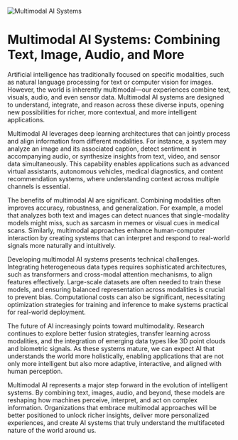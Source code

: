 ![Multimodal AI Systems](https://www.solulab.com/wp-content/uploads/2024/03/Multimodal-AI.jpg)

# Multimodal AI Systems: Combining Text, Image, Audio, and More

Artificial intelligence has traditionally focused on specific modalities, such as natural language processing for text or computer vision for images. However, the world is inherently multimodal—our experiences combine text, visuals, audio, and even sensor data. Multimodal AI systems are designed to understand, integrate, and reason across these diverse inputs, opening new possibilities for richer, more contextual, and more intelligent applications.

Multimodal AI leverages deep learning architectures that can jointly process and align information from different modalities. For instance, a system may analyze an image and its associated caption, detect sentiment in accompanying audio, or synthesize insights from text, video, and sensor data simultaneously. This capability enables applications such as advanced virtual assistants, autonomous vehicles, medical diagnostics, and content recommendation systems, where understanding context across multiple channels is essential.

The benefits of multimodal AI are significant. Combining modalities often improves accuracy, robustness, and generalization. For example, a model that analyzes both text and images can detect nuances that single-modality models might miss, such as sarcasm in memes or visual cues in medical scans. Similarly, multimodal approaches enhance human-computer interaction by creating systems that can interpret and respond to real-world signals more naturally and intuitively.

Developing multimodal AI systems presents technical challenges. Integrating heterogeneous data types requires sophisticated architectures, such as transformers and cross-modal attention mechanisms, to align features effectively. Large-scale datasets are often needed to train these models, and ensuring balanced representation across modalities is crucial to prevent bias. Computational costs can also be significant, necessitating optimization strategies for training and inference to make systems practical for real-world deployment.

The future of AI increasingly points toward multimodality. Research continues to explore better fusion strategies, transfer learning across modalities, and the integration of emerging data types like 3D point clouds and biometric signals. As these systems mature, we can expect AI that understands the world more holistically, enabling applications that are not only more intelligent but also more adaptive, interactive, and aligned with human perception.

Multimodal AI represents a major step forward in the evolution of intelligent systems. By combining text, images, audio, and beyond, these models are reshaping how machines perceive, interpret, and act on complex information. Organizations that embrace multimodal approaches will be better positioned to unlock richer insights, deliver more personalized experiences, and create AI systems that truly understand the multifaceted nature of the world around us.
